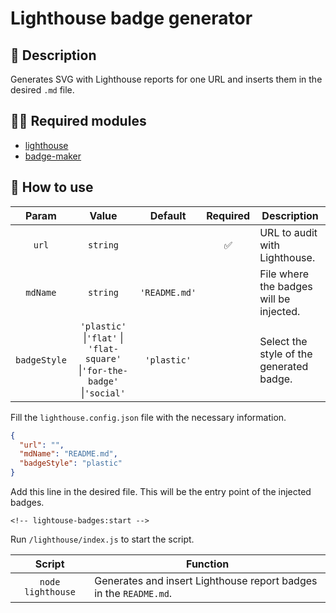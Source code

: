 # Lighthouse badge generator

## 📜 Description

Generates SVG with Lighthouse reports for one URL and inserts them in the desired `.md` file.

## 👩‍💻 Required modules

- [lighthouse](https://www.npmjs.com/package/lighthouse)
- [badge-maker](https://www.npmjs.com/package/badge-maker)

## 🦾 How to use

|    Param     |                                   Value                                    |    Default    | Required | Description                              |
| :----------: | :------------------------------------------------------------------------: | :-----------: | :------: | ---------------------------------------- |
|    `url`     |                                  `string`                                  |               |    ✅    | URL to audit with Lighthouse.            |
|   `mdName`   |                                  `string`                                  | `'README.md'` |          | File where the badges will be injected.  |
| `badgeStyle` | `'plastic'` \|`'flat'` \| `'flat-square'` \|`'for-the-badge'` \|`'social'` |  `'plastic'`  |          | Select the style of the generated badge. |

Fill the `lighthouse.config.json` file with the necessary information.

```json
{
  "url": "",
  "mdName": "README.md",
  "badgeStyle": "plastic"
}
```

Add this line in the desired file. This will be the entry point of the injected badges.

```
<!-- lightouse-badges:start -->
```

Run `/lighthouse/index.js` to start the script.

|      Script       | Function                                                          |
| :---------------: | ----------------------------------------------------------------- |
| `node lighthouse` | Generates and insert Lighthouse report badges in the `README.md`. |
